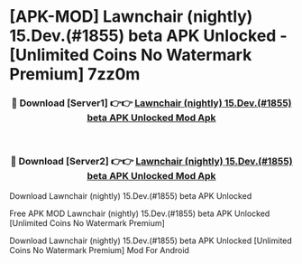 # [APK-MOD] Lawnchair (nightly) 15.Dev.(#1855) beta APK Unlocked - [Unlimited Coins No Watermark Premium] 7zz0m



<div align="center">
<h3>🔴 Download [Server1] 👉👉 <a href="https://momento.my/?title=Lawnchair_(nightly)_15.Dev.(#1855)_beta_APK_Unlocked">Lawnchair (nightly) 15.Dev.(#1855) beta APK Unlocked Mod Apk</a></h3><br>

<h3>🔴 Download [Server2] 👉👉 <a href="https://momento.my/?title=Lawnchair_(nightly)_15.Dev.(#1855)_beta_APK_Unlocked">Lawnchair (nightly) 15.Dev.(#1855) beta APK Unlocked Mod Apk</a></h3>
</div>



Download Lawnchair (nightly) 15.Dev.(#1855) beta APK Unlocked 

Free APK MOD Lawnchair (nightly) 15.Dev.(#1855) beta APK Unlocked [Unlimited Coins No Watermark Premium]

Download Lawnchair (nightly) 15.Dev.(#1855) beta APK Unlocked [Unlimited Coins No Watermark Premium] Mod For Android
